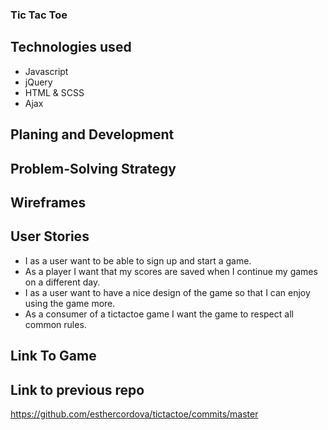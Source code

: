 ### Tic Tac Toe

## Technologies used

- Javascript
- jQuery
- HTML & SCSS
- Ajax


## Planing and Development

## Problem-Solving Strategy

## Wireframes

## User Stories

- I as a user want to be able to sign up and start a game.
- As a player I want that my scores are saved when I continue my games on a different day.
- I as a user want to have a nice design of the game so that I can enjoy using the game more.
- As a consumer of a tictactoe game I want the game to respect all common rules.

## Link To Game

## Link to previous repo

https://github.com/esthercordova/tictactoe/commits/master
